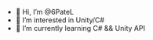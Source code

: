 - 👋 Hi, I’m @6PateL
- 👀 I’m interested in Unity/C# 
- 🌱 I’m currently learning C# && Unity API 

<!---
6PateL/6PateL is a ✨ special ✨ repository because its `README.md` (this file) appears on your GitHub profile.
You can click the Preview link to take a look at your changes.
--->
